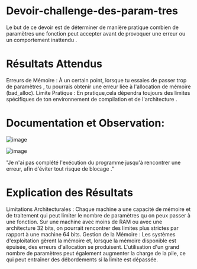 # Devoir-challenge-des-param-tres
Le but de ce devoir est de déterminer de manière pratique combien de paramètres une fonction peut accepter avant de provoquer une erreur ou un comportement inattendu . 
# Résultats Attendus
 Erreurs de Mémoire :
  À un certain point, lorsque tu essaies de passer trop de paramètres , tu pourrais obtenir une erreur liée à l'allocation de mémoire (bad_alloc).
 Limite Pratique :
  En pratique,cela dépendra toujours des limites spécifiques de ton environnement de compilation et de l'architecture .

# Documentation et Observation:

![image](https://github.com/user-attachments/assets/56102263-4356-448d-af09-3df7f767e30d)

![image](https://github.com/user-attachments/assets/5d20b285-35c3-4e87-a3dc-8d1add7f9cad)

"Je n'ai pas complété l'exécution du programme jusqu'à rencontrer une erreur, afin d'éviter tout risque de blocage ."

# Explication des Résultats
  Limitations Architecturales :
   Chaque machine a une capacité de mémoire et de traitement qui peut limiter le nombre de paramètres qu on peux passer à une fonction.
   Sur une machine avec moins de RAM ou avec une architecture 32 bits, on pourrait rencontrer des limites plus strictes par rapport à une 
    machine 64 bits.
  Gestion de la Mémoire :
    Les systèmes d'exploitation gèrent la mémoire et, lorsque la mémoire disponible est épuisée, des erreurs d'allocation se produisent.
     L'utilisation d'un grand nombre de paramètres peut également augmenter la charge de la pile, ce qui peut entraîner des débordements si la limite est dépassée.






     
